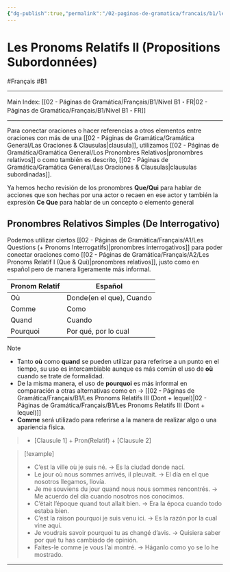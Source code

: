```yaml
---
{"dg-publish":true,"permalink":"/02-paginas-de-gramatica/francais/b1/les-pronoms-relatifs-ii-propositions-subordonnees/"}
---
```


# Les Pronoms Relatifs II (Propositions Subordonnées)
#Français #B1
___
Main Index: [[02 - Páginas de Gramática/Français/B1/Nivel B1・FR\|02 - Páginas de Gramática/Français/B1/Nivel B1・FR]]
___
Para conectar oraciones o hacer referencias a otros elementos entre oraciones con más de una [[02 - Páginas de Gramática/Gramática General/Las Oraciones & Clausulas\|clausula]], utilizamos [[02 - Páginas de Gramática/Gramática General/Los Pronombres Relativos\|pronombres relativos]] o como también es descrito, [[02 - Páginas de Gramática/Gramática General/Las Oraciones & Clausulas\|clausulas subordinadas]].

Ya hemos hecho revisión de los pronombres **Que/Qui** para hablar de acciones que son hechas por una actor o recaen en ese actor y también la expresión **Ce Que** para hablar de un concepto o elemento general

## Pronombres Relativos Simples (De Interrogativo)
Podemos utilizar ciertos [[02 - Páginas de Gramática/Français/A1/Les Questions (+ Pronoms Interrogatifs)\|pronombres interrogativos]] para poder conectar oraciones como [[02 - Páginas de Gramática/Français/A2/Les Pronoms Relatif I (Que & Qui)\|pronombres relativos]], justo como en español pero de manera ligeramente más informal.

| Pronom Relatif | Español                  |
| -------------- | ------------------------ |
| Où             | Donde(en el que), Cuando |
| Comme          | Como                     |
| Quand          | Cuando                   |
| Pourquoi       | Por qué, por lo cual     |

> [!NOTE] 
> - Tanto **où** como **quand** se pueden utilizar para referirse a un punto en el tiempo, su uso es intercambiable aunque es más común el uso de **où** cuando se trate de formalidad.
> - De la misma manera, el uso de **pourquoi** es más informal en comparación a otras alternativas como en → [[02 - Páginas de Gramática/Français/B1/Les Pronoms Relatifs III (Dont + lequel)\|02 - Páginas de Gramática/Français/B1/Les Pronoms Relatifs III (Dont + lequel)]]
> - **Comme** será utilizado para referirse a la manera de realizar algo o una apariencia física.

>- [Clausule 1] + Pron(Relatif) + [Clausule 2]

> [!example] 
> - C’est la ville où je suis né. → Es la ciudad donde nací.
> - Le jour où nous sommes arrivés, il pleuvait. → El día en el que nosotros llegamos, llovía.
> - Je me souviens du jour quand nous nous sommes rencontrés. → Me acuerdo del día cuando nosotros nos conocimos.
> - C’était l’époque quand tout allait bien. → Era la época cuando todo estaba bien.
> - C’est la raison pourquoi je suis venu ici. → Es la razón por la cual vine aquí.
> - Je voudrais savoir pourquoi tu as changé d’avis. → Quisiera saber por qué tu has cambiado de opinión.
> - Faites-le comme je vous l’ai montré. → Háganlo como yo se lo he mostrado.


___